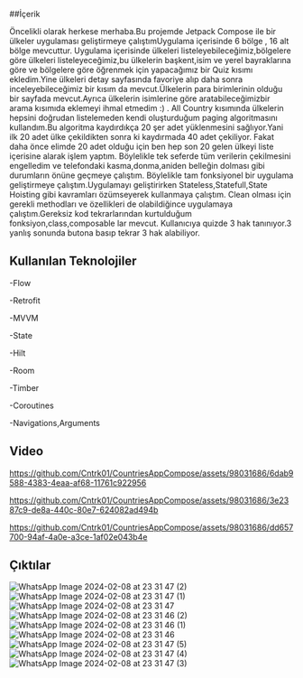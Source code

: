 ##İçerik


Öncelikli olarak herkese merhaba.Bu projemde Jetpack Compose ile bir ülkeler uygulaması geliştirmeye çalıştımUygulama içerisinde 6 bölge , 16 alt bölge mevcuttur.
Uygulama içerisinde ülkeleri listeleyebileceğimiz,bölgelere göre ülkeleri listeleyeceğimiz,bu ülkelerin
başkent,isim ve yerel bayraklarına göre ve bölgelere göre öğrenmek için yapacağımız bir Quiz kısımı ekledim.Yine ülkeleri detay sayfasında favoriye alıp daha sonra inceleyebileceğimiz bir kısım da mevcut.Ülkelerin para birimlerinin
olduğu bir sayfada mevcut.Ayrıca ülkelerin isimlerine göre aratabileceğimizbir arama kısımıda eklemeyi ihmal etmedim :) . All Country kısımında ülkelerin hepsini doğrudan listelemeden kendi oluşturduğum paging 
algoritmasını kullandım.Bu algoritma kaydırdıkça 20 şer adet yüklenmesini sağlıyor.Yani ilk 20 adet ülke çekildikten sonra ki kaydırmada 40 adet çekiliyor.
Fakat daha önce elimde 20 adet olduğu için ben hep son 20 gelen ülkeyi liste içerisine alarak işlem yaptım.
Böylelikle tek seferde tüm verilerin çekilmesini engelledim ve telefondaki kasma,donma,aniden belleğin dolması gibi durumların önüne geçmeye çalıştım.
Böylelikle tam fonksiyonel bir uygulama geliştirmeye çalıştım.Uygulamayı geliştirirken Stateless,Statefull,State Hoisting gibi kavramları özümseyerek kullanmaya çalıştım.
Clean olması için gerekli methodları ve özellikleri de olabildiğince uygulamaya çalıştım.Gereksiz kod tekrarlarından kurtulduğum fonksiyon,class,composable lar mevcut.
Kullanıcıya quizde 3 hak tanınıyor.3 yanlış sonunda butona basıp tekrar 3 hak alabiliyor.


## Kullanılan Teknolojiler


-Flow



-Retrofit



-MVVM



-State




-Hilt




-Room




-Timber





-Coroutines




-Navigations,Arguments




## Video



https://github.com/Cntrk01/CountriesAppCompose/assets/98031686/6dab9588-4383-4eaa-af68-11761c922956



https://github.com/Cntrk01/CountriesAppCompose/assets/98031686/3e2387c9-de8a-440c-80e7-624082ad494b



https://github.com/Cntrk01/CountriesAppCompose/assets/98031686/dd657700-94af-4a0e-a3ce-1af02e043b4e



## Çıktılar


![WhatsApp Image 2024-02-08 at 23 31 47 (2)](https://github.com/Cntrk01/CountriesAppCompose/assets/98031686/a8e23966-8323-4a6a-88d5-01bb2c8f049c)![WhatsApp Image 2024-02-08 at 23 31 47 (1)](https://github.com/Cntrk01/CountriesAppCompose/assets/98031686/799db3de-4ee2-46d9-adde-833ca271ce5f)
![WhatsApp Image 2024-02-08 at 23 31 47](https://github.com/Cntrk01/CountriesAppCompose/assets/98031686/5269d2ed-55d0-4800-987a-19aba5afc9b7)![WhatsApp Image 2024-02-08 at 23 31 46 (2)](https://github.com/Cntrk01/CountriesAppCompose/assets/98031686/ac1c10e1-2b0f-4840-afd0-17b8d658dba1)
![WhatsApp Image 2024-02-08 at 23 31 46 (1)](https://github.com/Cntrk01/CountriesAppCompose/assets/98031686/b5eee246-a52e-4d7f-a636-0fe55664fe4d)![WhatsApp Image 2024-02-08 at 23 31 46](https://github.com/Cntrk01/CountriesAppCompose/assets/98031686/dd356b53-984a-493f-b0b6-c422acb100d0)
![WhatsApp Image 2024-02-08 at 23 31 47 (5)](https://github.com/Cntrk01/CountriesAppCompose/assets/98031686/6a8b9e03-adaf-4a93-8ab8-3aa61d265ad7)![WhatsApp Image 2024-02-08 at 23 31 47 (4)](https://github.com/Cntrk01/CountriesAppCompose/assets/98031686/26f1f74f-e6a4-4129-9c03-8df5691f75be)
![WhatsApp Image 2024-02-08 at 23 31 47 (3)](https://github.com/Cntrk01/CountriesAppCompose/assets/98031686/acfc1792-e151-4ccd-8d1d-b0caff543fe3)
